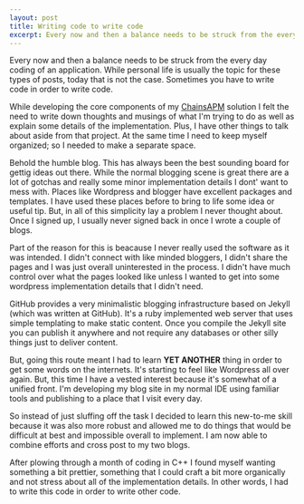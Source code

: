 ```yaml
---
layout: post
title: Writing code to write code
excerpt: Every now and then a balance needs to be struck from the every day coding of an application. While personal life is usually the topic for these types of posts, today that is not the case. Sometimes you have to write code in order to write code.
---
```


Every now and then a balance needs to be struck from the every day coding of an application. While personal life is usually the topic for these types of posts, today that is not the case. Sometimes you have to write code in order to write code.

While developing the core components of my [ChainsAPM](http://www.github.com/chainsapm) solution I felt the need to write down thoughts and musings of what I'm trying to do as well as explain some details of the implementation. Plus, I have other things to talk about aside from that project. At the same time I need to keep myself organized; so I needed to make a separate space.

Behold the humble blog. This has always been the best sounding board for gettig ideas out there. While the normal blogging scene is great there are a lot of gotchas and really some minor implementation details I dont' want to mess with. Places like Wordpress and blogger have excellent packages and templates. I have used these places before to bring to life some idea or useful tip. But, in all of this simplicity lay a problem I never thought about. Once I signed up, I usually never signed back in once I wrote a couple of blogs.

Part of the reason for this is beacause I never really used the software as it was intended. I didn't connect with like minded bloggers, I didn't share the pages and I was just overall uninterested in the process. I didn't have much control over what the pages looked like unless I wanted to get into some wordpress implementation details that I didn't need.

GitHub provides a very minimalistic blogging infrastructure based on Jekyll (which was written at GitHub). It's a ruby implemented web server that uses simple templating to make static content. Once you compile the Jekyll site you can publish it anywhere and not require any databases or other silly things just to deliver content.

But, going this route meant I had to learn **YET ANOTHER** thing in order to get some words on the internets. It's starting to feel like Wordpress all over again. But, this time I have a vested interest because it's somewhat of a unified front. I'm developing my blog site in my normal IDE using familiar tools and publishing to a place that I visit every day.

So instead of just sluffing off the task I decided to learn this new-to-me skill because it was also more robust and allowed me to do things that would be difficult at best and impossible overall to implement. I am now able to combine efforts and cross post to my two blogs. 

After plowing through a month of coding in C++ I found myself wanting something a bit prettier, something that I could craft a bit more organically and not stress about all of the implementation details. In other words, I had to write this code in order to write other code.
